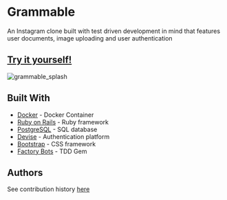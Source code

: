 # Grammable

An Instagram clone built with test driven development in mind that features user documents, image uploading and user authentication

## [Try it yourself!](https://grammable-jose-reynaud.herokuapp.com/)

![grammable_splash](https://user-images.githubusercontent.com/49926440/62587172-9bc8b680-b88e-11e9-92ab-e407bf6832b0.png)

## Built With

* [Docker](https://docs.docker.com/install/linux/docker-ce/ubuntu/) - Docker Container
* [Ruby on Rails](https://rubyonrails.org/) - Ruby framework
* [PostgreSQL](https://www.postgresql.org/) - SQL database
* [Devise](https://github.com/plataformatec/devise) - Authentication platform
* [Bootstrap](https://getbootstrap.com/) - CSS framework
* [Factory Bots](https://github.com/thoughtbot/factory_bot_rails) - TDD Gem

## Authors

See contribution history [here](https://github.com/josereynaud/Grammable/graphs/contributors)
